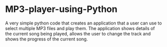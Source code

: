 # MP3-player-using-Python
A very simple python code that creates an application that a user can use to select multiple MP3 files and play them. The 
application shows details of the current song being played, allows the user to change the track and shows the progress of the current song.
